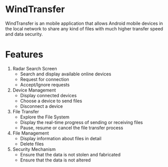 # WindTransfer
WindTransfer is an mobile application that allows Android mobile devices in the local network to share any kind of files
with much higher transfer speed and data security.

# Features
1. Radar Search Screen
   * Search and display available online devices
   * Request for connection
   * Accept/Ignore requests 
2. Device Management
   * Display connected devices
   * Choose a device to send files
   * Disconnect a device
3. File Transfer
   * Explore the File System 
   * Display the real-time progress of sending or receiving files
   * Pause, resume or cancel the file transfer process
4. File Management
   * Display information about files in detail
   * Delete files
5. Security Mechanism
   * Ensure that the data is not stolen and fabricated
   * Ensure that the data is not altered
